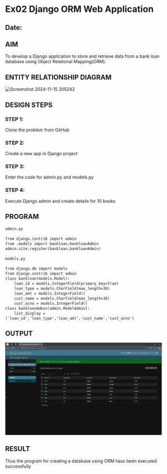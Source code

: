 # Ex02 Django ORM Web Application
## Date: 

## AIM
To develop a Django application to store and retrieve data from a bank loan database using Object Relational Mapping(ORM).

## ENTITY RELATIONSHIP DIAGRAM
![Screenshot 2024-11-15 205242](https://github.com/user-attachments/assets/a13f571a-32d6-4ef4-bb8d-d75e8f18d90c)


## DESIGN STEPS

### STEP 1:
Clone the problem from GitHub

### STEP 2:
Create a new app in Django project

### STEP 3:
Enter the code for admin.py and models.py

### STEP 4:
Execute Django admin and create details for 10 books

## PROGRAM
```
admin.py

from django.contrib import admin
from .models import bankloan,bankloanAdmin
admin.site.register(bankloan,bankloanAdmin)

models.py

from django.db import models
from django.contrib import admin
class bankloan(models.Model):
    loan_id = models.IntegerField(primary_key=True)
    loan_type = models.CharField(max_length=30)
    loan_amt = models.IntegerField()
    cust_name = models.CharField(max_length=30)
    cust_acno = models.IntegerField()
class bankloanAdmin(admin.ModelAdmin):
    list_display = ('loan_id','loan_type','loan_amt','cust_name','cust_acno')
```



## OUTPUT
![alt text](<Screenshot 2024-11-19 213752.png>)
## RESULT
Thus the program for creating a database using ORM hass been executed successfully
